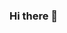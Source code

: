 ### Hi there 👋

<!--
**JadeCreativeL/JadeCreativeL** is a ✨ _special_ ✨ repository because its `README.md` (this file) appears on your GitHub profile.

Here are some ideas to get you started:

- 🔭 I’m currently working on the moon
- 🌱 I’m currently learning coding
- 👯 I’m looking to collaborate on people
- 🤔 I’m looking for help with anyone
- 💬 Ask me about anything
- 📫 How to reach me: ...
- 😄 Pronouns: ...
- ⚡ Fun fact: ...
-->
